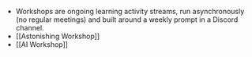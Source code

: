 - Workshops are ongoing learning activity streams, run asynchronously (no regular meetings) and built around a weekly prompt in a Discord channel.
- [[Astonishing Workshop]]
- [[AI Workshop]]
